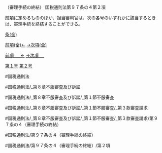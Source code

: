 （審理手続の終結）
国税通則法第９７条の４第２項

[前項](国税通則法＿＿＿＿＿第９７条の４第１項)に定めるもののほか、担当審判官は、次の各号のいずれかに該当するときは、審理手続を終結することができる。

[条(全)](国税通則法＿＿＿＿＿第９７条の４_.md)

[前項(全)←](国税通則法＿＿＿＿＿第９７条の４第１項_.md)    [→次項(全)](国税通則法＿＿＿＿＿第９７条の４第３項_.md)

[前項 　 ←](国税通則法＿＿＿＿＿第９７条の４第１項.md)    [→次項 　 ](国税通則法＿＿＿＿＿第９７条の４第３項.md)

[第１号](国税通則法＿＿＿＿＿第９７条の４第２項第１号.md)  [第２号](国税通則法＿＿＿＿＿第９７条の４第２項第２号.md)  

#国税通則法

#国税通則法/_第８章不服審査及び訴訟

#国税通則法/_第８章不服審査及び訴訟/_第１節不服審査

#国税通則法/_第８章不服審査及び訴訟/_第１節不服審査/_第３款審査請求

#国税通則法/_第８章不服審査及び訴訟/_第１節不服審査/_第３款審査請求/第９７条の４（審理手続の終結）

#国税通則法/第９７条の４（審理手続の終結）

#国税通則法/第９７条の４（審理手続の終結）/第２項

